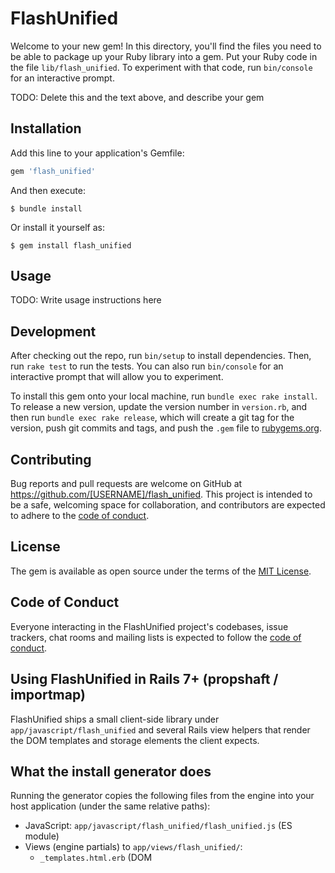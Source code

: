 # FlashUnified

Welcome to your new gem! In this directory, you'll find the files you need to be able to package up your Ruby library into a gem. Put your Ruby code in the file `lib/flash_unified`. To experiment with that code, run `bin/console` for an interactive prompt.

TODO: Delete this and the text above, and describe your gem

## Installation

Add this line to your application's Gemfile:

```ruby
gem 'flash_unified'
```

And then execute:

    $ bundle install

Or install it yourself as:

    $ gem install flash_unified

## Usage

TODO: Write usage instructions here

## Development

After checking out the repo, run `bin/setup` to install dependencies. Then, run `rake test` to run the tests. You can also run `bin/console` for an interactive prompt that will allow you to experiment.

To install this gem onto your local machine, run `bundle exec rake install`. To release a new version, update the version number in `version.rb`, and then run `bundle exec rake release`, which will create a git tag for the version, push git commits and tags, and push the `.gem` file to [rubygems.org](https://rubygems.org).

## Contributing

Bug reports and pull requests are welcome on GitHub at https://github.com/[USERNAME]/flash_unified. This project is intended to be a safe, welcoming space for collaboration, and contributors are expected to adhere to the [code of conduct](https://github.com/[USERNAME]/flash_unified/blob/master/CODE_OF_CONDUCT.md).


## License

The gem is available as open source under the terms of the [MIT License](https://opensource.org/licenses/MIT).

## Code of Conduct

Everyone interacting in the FlashUnified project's codebases, issue trackers, chat rooms and mailing lists is expected to follow the [code of conduct](https://github.com/[USERNAME]/flash_unified/blob/master/CODE_OF_CONDUCT.md).

## Using FlashUnified in Rails 7+ (propshaft / importmap)

FlashUnified ships a small client-side library under `app/javascript/flash_unified` and several Rails view helpers that render the DOM templates and storage elements the client expects.

What the install generator does
------------------------------

Running the generator copies the following files from the engine into your host application (under the same relative paths):

- JavaScript: `app/javascript/flash_unified/flash_unified.js` (ES module)
- Views (engine partials) to `app/views/flash_unified/`:
    - `_templates.html.erb` (DOM <template> elements used by the client)
    - `_storage.html.erb` (per-page hidden storage element)
    - `_global_storage.html.erb` (global hidden storage element with `id="flash-storage"`)
    - `_container.html.erb` (container element where messages will be shown)
    - `_general_error_messages.html.erb` (renders HTTP status messages via I18n)
- Locale files to `config/locales/`:
    - `http_status_messages.en.yml`
    - `http_status_messages.ja.yml`

Run the generator with:

```bash
bin/rails generate flash_unified:install
```

By default the generator copies files into your application but will not overwrite existing files. If you already maintain custom partials or locale files the generator will skip them and leave your files in place.

Importmap / Propshaft / Sprockets
---------------------------------

- Importmap (recommended for Rails 7+ without a bundler):
    1. Run the generator (it copies `app/javascript/flash_unified/flash_unified.js` into your app).
    2. Pin the file in `config/importmap.rb` (the generator prints a suggested pin):

```ruby
pin "flash_unified", to: "flash_unified/flash_unified.js"
```

    3. Import it from your JavaScript entrypoint (e.g. `app/javascript/application.js`):

```js
import "flash_unified"
```

- Propshaft or Sprockets: the engine exposes its `app/javascript` to the host app's asset paths. You can include the script directly in your layout:

```erb
<%= javascript_include_tag "flash_unified/flash_unified" %>
```

Helpers and required DOM ids
---------------------------

This gem provides view helpers that render the engine's partials. The helpers are:

- `flash_global_storage` → renders the global hidden storage element (contains the required `id="flash-storage"`).
- `flash_storage` → renders a per-page hidden storage element.
- `flash_templates` → renders the `<template>` nodes the client uses to render messages.
- `flash_container` → renders a visible container where messages are shown (calls the engine partial).
- `flash_general_error_messages` → renders a list of localized HTTP status messages.

The JavaScript looks specifically for an element with the id `flash-storage`. If you override or copy the partials, keep `id="flash-storage"` on the global storage element or update your import to initialize the client with a different selector.

Recommended minimal layout snippet (place inside `<body>`):

```erb
<%= flash_global_storage %>
<%= flash_container %>
<%= flash_templates %>
<%= flash_general_error_messages %>
```

If you prefer to include partials manually instead of using helpers, render the engine partials under `flash_unified/` (the generator copies them to that path by default).

Locale files
------------

The gem ships `config/locales/http_status_messages.*.yml` for English and Japanese. The install generator copies these into your application's `config/locales/` so you can customize them. The generator will not overwrite existing locale files unless you remove them first.

Notes and next steps
--------------------

- Helpers in the engine render the engine partials by default. If you want to customize markup, run the generator and edit the copied view partials in your application.
- Generator currently skips existing files; adding a `--force` option to overwrite files is a possible future improvement.
- Tests for the generator and helper integration are not included yet; adding small unit/integration tests would be a good follow-up.

If anything here is unclear or you want a different default for the generator (for example, not copying view partials), tell me which behavior you prefer and I can update the README and generator accordingly.

